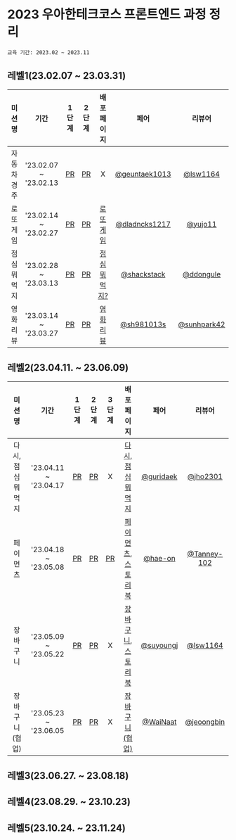 # 2023 우아한테크코스 프론트엔드 과정 정리
`교육 기간: 2023.02 ~ 2023.11`

## 레벨1(23.02.07 ~ 23.03.31)
|   미션명   | 기간 |  1단계   |  2단계  |    배포 페이지    |  페어  | 리뷰어 |
  | :----------: | :------: |  :------: | :------: | :--------------: |  :----: |  :----: |
  | 자동차 경주 | '23.02.07 ~ '23.02.13 | [PR](https://github.com/woowacourse/javascript-racingcar/pull/191) | [PR](https://github.com/woowacourse/javascript-racingcar/pull/243) | X | [@geuntaek1013](https://github.com/geuntaek1013) | [@lsw1164](https://github.com/lsw1164) |
  | 로또 게임 | '23.02.14 ~ '23.02.27	| [PR](https://github.com/woowacourse/javascript-lotto/pull/167) | [PR](https://github.com/woowacourse/javascript-lotto/pull/248) | [로또 게임](https://woo-jk.github.io/javascript-lotto-1/dist/) | [@dladncks1217](https://github.com/dladncks1217) | [@yujo11](https://github.com/yujo11) |
  | 점심 뭐 먹지 | '23.02.28 ~ '23.03.13 | [PR](https://github.com/woowacourse/javascript-lunch/pull/40) | [PR](https://github.com/woowacourse/javascript-lunch/pull/80) | [점심 뭐먹지?](https://woo-jk.github.io/javascript-lunch/dist/)| [@shackstack](https://github.com/shackstack) | [@ddongule](https://github.com/ddongule) |
  | 영화 리뷰 | '23.03.14 ~ '23.03.27 | [PR](https://github.com/woowacourse/javascript-movie-review/pull/43) | [PR](https://github.com/woowacourse/javascript-movie-review/pull/95) | [영화 리뷰](https://woo-jk.github.io/javascript-movie-review/dist/) | [@sh981013s](https://github.com/sh981013s) | [@sunhpark42](https://github.com/sunhpark42) | 
## 레벨2(23.04.11. ~ 23.06.09)
|   미션명   | 기간 |  1단계   |  2단계  |  3단계  |    배포 페이지    |  페어  | 리뷰어 |
  | :----------: | :------: |  :------: |  :------: | :------: | :--------------: |  :----: |  :----: |
  | 다시, 점심 뭐 먹지 | '23.04.11 ~ '23.04.17 | [PR](https://github.com/woowacourse/react-lunch/pull/7) | [PR](https://github.com/woowacourse/react-lunch/pull/96) | X |[다시, 점심 뭐 먹지](https://woo-jk.github.io/react-lunch/) | [@guridaek](https://github.com/guridaek) | [@jho2301](https://github.com/jho2301) |
  | 페이먼츠 | '23.04.18 ~ '23.05.08	| [PR](https://github.com/woowacourse/react-payments/pull/225) | [PR](https://github.com/woowacourse/react-payments/pull/255) | [PR](https://github.com/woowacourse/react-payments/pull/329) |[페이먼츠](https://woo-jk.github.io/react-payments/), [스토리북](https://644c07750ea1cea860282338-fmfkdgqhso.chromatic.com/?path=/docs/payment-common--docs) | [@hae-on](https://github.com/hae-on) | [@Tanney-102](https://github.com/Tanney-102) |
  | 장바구니 | '23.05.09 ~ '23.05.22 | [PR](https://github.com/woowacourse/react-shopping-cart/pull/151) | [PR](https://github.com/woowacourse/react-shopping-cart/pull/237) | X | [장바구니](https://woo-jk.github.io/react-shopping-cart/), [스토리북](https://645c7e56e3f80fce1d22940b-dxwdrahtrt.chromatic.com/?path=/docs/cartitem--docs) | [@suyoungj](https://github.com/suyoungj) | [@lsw1164](https://github.com/lsw1164) |
  | 장바구니(협업) | '23.05.23 ~ '23.06.05 | [PR](https://github.com/woowacourse/react-shopping-cart-prod/pull/122) | [PR](https://github.com/woowacourse/react-shopping-cart-prod/pull/170) | X |[장바구니(협업)](https://woo-jk.github.io/react-shopping-cart-prod/) | [@WaiNaat](https://github.com/WaiNaat) | [@jeoongbin](https://github.com/jeoongbin) | 
## 레벨3(23.06.27. ~ 23.08.18)
## 레벨4(23.08.29. ~ 23.10.23)
## 레벨5(23.10.24. ~ 23.11.24)
